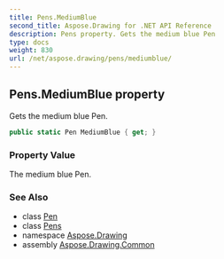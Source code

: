 ```yaml
---
title: Pens.MediumBlue
second_title: Aspose.Drawing for .NET API Reference
description: Pens property. Gets the medium blue Pen
type: docs
weight: 830
url: /net/aspose.drawing/pens/mediumblue/
---
```

## Pens.MediumBlue property

Gets the medium blue Pen.

```csharp
public static Pen MediumBlue { get; }
```

### Property Value

The medium blue Pen.

### See Also

* class [Pen](../../pen/)
* class [Pens](../)
* namespace [Aspose.Drawing](../../pens/)
* assembly [Aspose.Drawing.Common](../../../)


